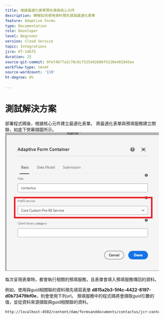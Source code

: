```yaml
---
title: 根據最適化表單預先填寫核心元件
description: 瞭解如何使用資料預先填寫最適化表單
feature: Adaptive Forms
type: Documentation
role: Developer
level: Beginner
version: Cloud Service
topic: Integrations
jira: KT-14675
duration: 25
source-git-commit: 9fef4b77a2c70c8cf525d42686f4120e481945ee
workflow-type: tm+mt
source-wordcount: '119'
ht-degree: 0%

---
```


# 測試解決方案

部署程式碼後，根據核心元件建立最適化表單。 將最適化表單與預填服務建立關聯，如底下熒幕擷圖所示。
![預填服務](assets/pre-fill-service.png)

每次呈現表單時，都會執行相關的預填服務，且表單會填入預填服務傳回的資料。

例如，使用與guid相關聯的資料預先填寫表單 **d815a2b3-5f4c-4422-8197-d0b73479bf0e**，則會使用下列url。
預填服務中的程式碼將會擷取guid引數的值，並從資料來源擷取與guid相關聯的資料。

```html
http://localhost:4502/content/dam/formsanddocuments/contactus/jcr:content?wcmmode=disabled&guid=d815a2b3-5f4c-4422-8197-d0b73479bf0e
```
